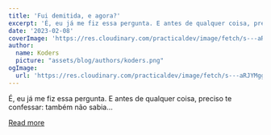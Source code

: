 ```yaml
---
title: 'Fui demitida, e agora?'
excerpt: 'É, eu já me fiz essa pergunta. E antes de qualquer coisa, preciso te confessar: também não sabia...'
date: '2023-02-08'
coverImage: 'https://res.cloudinary.com/practicaldev/image/fetch/s---aRJYMgg--/c_imagga_scale,f_auto,fl_progressive,h_420,q_auto,w_1000/https://dev-to-uploads.s3.amazonaws.com/uploads/articles/mglu4qk50lmh9wpp99he.png'
author:
  name: Koders
  picture: "assets/blog/authors/koders.png"
ogImage:
  url: 'https://res.cloudinary.com/practicaldev/image/fetch/s---aRJYMgg--/c_imagga_scale,f_auto,fl_progressive,h_420,q_auto,w_1000/https://dev-to-uploads.s3.amazonaws.com/uploads/articles/mglu4qk50lmh9wpp99he.png'
---
```


É, eu já me fiz essa pergunta. E antes de qualquer coisa, preciso te confessar: também não sabia...

[Read more](https://dev.to/dii_lua/fui-demitida-e-agora-2l68)

